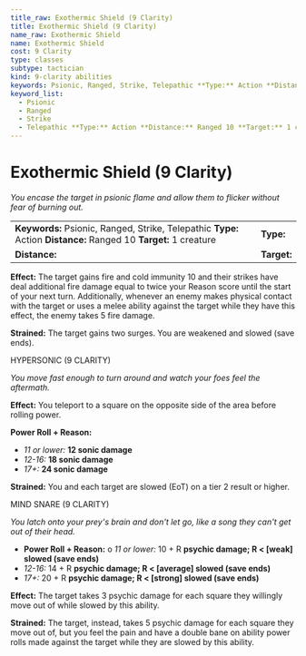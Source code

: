 ```yaml
---
title_raw: Exothermic Shield (9 Clarity)
title: Exothermic Shield (9 Clarity)
name_raw: Exothermic Shield
name: Exothermic Shield
cost: 9 Clarity
type: classes
subtype: tactician
kind: 9-clarity abilities
keywords: Psionic, Ranged, Strike, Telepathic **Type:** Action **Distance:** Ranged 10 **Target:** 1 creature
keyword_list:
  - Psionic
  - Ranged
  - Strike
  - Telepathic **Type:** Action **Distance:** Ranged 10 **Target:** 1 creature
---
```


# Exothermic Shield (9 Clarity)

*You encase the target in psionic flame and allow them to flicker without fear of burning out.*

|                                                                                                                   |             |
| :---------------------------------------------------------------------------------------------------------------- | :---------- |
| **Keywords:** Psionic, Ranged, Strike, Telepathic **Type:** Action **Distance:** Ranged 10 **Target:** 1 creature | **Type:**   |
| **Distance:**                                                                                                     | **Target:** |

**Effect:** The target gains fire and cold immunity 10 and their strikes have deal additional fire damage equal to twice your Reason score until the start of your next turn. Additionally, whenever an enemy makes physical contact with the target or uses a melee ability against the target while they have this effect, the enemy takes 5 fire damage.

**Strained:** The target gains two surges. You are weakened and slowed (save ends).

HYPERSONIC (9 CLARITY)

*You move fast enough to turn around and watch your foes feel the aftermath.*

**Effect:** You teleport to a square on the opposite side of the area before rolling power.

**Power Roll + Reason:**

- *11 or lower:* **12 sonic damage**
- *12-16:* **18 sonic damage**
- *17+:* **24 sonic damage**

**Strained:** You and each target are slowed (EoT) on a tier 2 result or higher.

MIND SNARE (9 CLARITY)

*You latch onto your prey's brain and don't let go, like a song they can't get out of their head.*

- **Power Roll + Reason:** o *11 or lower:* 10 + R **psychic damage; R \< \[weak\] slowed (save ends)**
- *12-16:* 14 + R **psychic damage; R \< \[average\] slowed (save ends)**
- *17+:* 20 + R **psychic damage; R \< \[strong\] slowed (save ends)**

**Effect:** The target takes 3 psychic damage for each square they willingly move out of while slowed by this ability.

**Strained:** The target, instead, takes 5 psychic damage for each square they move out of, but you feel the pain and have a double bane on ability power rolls made against the target while they are slowed by this ability.

